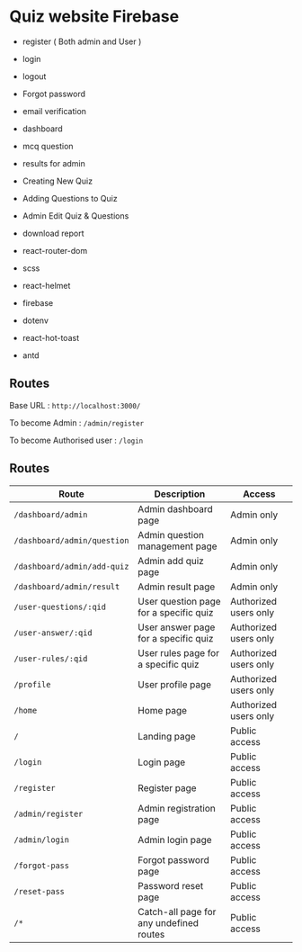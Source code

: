 # Quiz website Firebase

- register ( Both admin and User )
- login
- logout
- Forgot password
- email verification
- dashboard
- mcq question
- results for admin
- Creating New Quiz
- Adding Questions to Quiz
- Admin Edit Quiz & Questions
- download report

- react-router-dom
- scss
- react-helmet
- firebase
- dotenv
- react-hot-toast
- antd

## Routes

Base URL : `http://localhost:3000/`

To become Admin : `/admin/register`

To become Authorised user : `/login`

## Routes

| Route                       | Description                             | Access                |
| --------------------------- | --------------------------------------- | --------------------- |
| `/dashboard/admin`          | Admin dashboard page                    | Admin only            |
| `/dashboard/admin/question` | Admin question management page          | Admin only            |
| `/dashboard/admin/add-quiz` | Admin add quiz page                     | Admin only            |
| `/dashboard/admin/result`   | Admin result page                       | Admin only            |
| `/user-questions/:qid`      | User question page for a specific quiz  | Authorized users only |
| `/user-answer/:qid`         | User answer page for a specific quiz    | Authorized users only |
| `/user-rules/:qid`          | User rules page for a specific quiz     | Authorized users only |
| `/profile`                  | User profile page                       | Authorized users only |
| `/home`                     | Home page                               | Authorized users only |
| `/`                         | Landing page                            | Public access         |
| `/login`                    | Login page                              | Public access         |
| `/register`                 | Register page                           | Public access         |
| `/admin/register`           | Admin registration page                 | Public access         |
| `/admin/login`              | Admin login page                        | Public access         |
| `/forgot-pass`              | Forgot password page                    | Public access         |
| `/reset-pass`               | Password reset page                     | Public access         |
| `/*`                        | Catch-all page for any undefined routes | Public access         |

